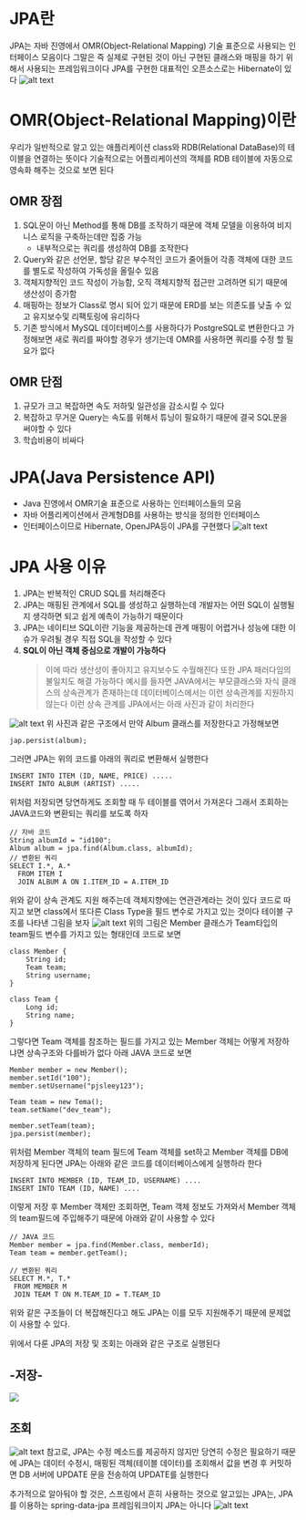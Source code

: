 # JPA란
JPA는 자바 진영에서 OMR(Object-Relational Mapping) 기술 표준으로 사용되는 인터페이스 모음이다
그말은 즉 실제로 구현된 것이 아닌 구현된 클래스와 매핑을 하기 위해서 사용되는 프레임워크이다
JPA를 구현한 대표적인 오픈소스로는 Hibernate이 있다
![alt text](image.png)

# OMR(Object-Relational Mapping)이란
우리가 일반적으로 알고 있는 애플리케이션 class와 RDB(Relational DataBase)의 테이블을 연결하는 뜻이다
기술적으로는 어플리케이션의 객체를 RDB 테이블에 자동으로 영속화 해주는 것으로 보면 된다

## OMR 장점
1. SQL문이 아닌 Method를 통해 DB를 조작하기 때문에 객체 모델을 이용하여 비지니스 로직을 구축하는데만 집중 가능
    - 내부적으로는 쿼리를 생성하여 DB를 조작한다
2. Query와 같은 선언문, 할당 같은 부수적인 코드가 줄어들어 각종 객체에 대한 코드를 별도로 작성하여 가독성을 올릴수 있음
3. 객체지향적인 코드 작성이 가능함, 오직 객체지향적 접근만 고려하면 되기 때문에 생산성이 증가함
4. 매핑하는 정보가 Class로 명시 되어 있기 때문에 ERD를 보는 의존도를 낮출 수 있고 유지보수및 리팩토링에 유리하다
5. 기존 방식에서 MySQL 데이터베이스를 사용하다가 PostgreSQL로 변환한다고 가정해보면 새로 쿼리를 짜야할 경우가 생기는데 OMR를 사용하면 쿼리를 수정 할 필요가 없다

## OMR 단점
1. 규모가 크고 복잡하면 속도 저하및 일관성을 감소시킬 수 있다
2. 복잡하고 무거운 Query는 속도를 위해서 튜닝이 필요하기 때문에 결국 SQL문을 써야할 수 있다
3. 학습비용이 비싸다

# JPA(Java Persistence API)
- Java 진영에서 OMR기술 표준으로 사용하는 인터페이스들의 모음
- 자바 어플리케이션에서 관계형DB를 사용하는 방식을 정의한 인터페이스
- 인터페이스이므로 Hibernate, OpenJPA등이 JPA를 구현했다
![alt text](image-1.png)
# JPA 사용 이유
1. JPA는 반복적인 CRUD SQL를 처리해준다
2. JPA는 매핑된 관계에서 SQL를 생성하고 실행하는데 개발자는 어떤 SQL이 실행될지 생각하면 되고 쉽게 예측이 가능하기 때문이다
3. JPA는 네이티브 SQL이란 기능을 제공하는데 관계 매핑이 어렵거나 성능에 대한 이슈가 우려될 경우 직접 SQL을 작성할 수 있다
4. **SQL이 아닌 객체 중심으로 개발이 가능하다** 
   > 이에 따라 생산성이 좋아지고 유지보수도         수월해진다 또한 JPA 패러다임의 불일치도 해결 가능하다 예시를 들자면 JAVA에서는 부모클래스와 자식 클래스의 상속관계가 존재하는데 데이터베이스에서는 이런 상속관계를 지원하지 않는다
   이런 상속 관계를 JPA에서는 아래 사진과 같이 처리한다

![alt text](image-2.png)
위 사진과 같은 구조에서 만약 Album 클래스를 저장한다고 가정해보면
```
jap.persist(album);
```
그러면 JPA는 위의 코드를 아래의 쿼리로 변환해서 실행한다
```
INSERT INTO ITEM (ID, NAME, PRICE) .....
INSERT INTO ALBUM (ARTIST) .....
```
위처럼 저장되면 당연하게도 조회할 때 두 테이블를 엮어서 가져온다 그래서 조회하는 JAVA코드와 변환되는 쿼리를 보도록 하자
```
// 자바 코드
String albumId = "id100";
Album album = jpa.find(Album.class, albumId);
// 변환된 쿼리
SELECT I.*, A.*
  FROM ITEM I
  JOIN ALBUM A ON I.ITEM_ID = A.ITEM_ID
```
위와 같이 상속 관계도 지원 해주는데 객체지향에는 연관관계라는 것이 있다
코드로 따지고 보면 class에서 또다른 Class Type을 필드 변수로 가지고 있는 것이다
테이블 구조를 나타낸 그림을 보자
![alt text](image-3.png) 
위의 그림은 Member 클래스가 Team타입의 team필드 변수를 가지고 있는 형태인데 코드로 보면
```
class Member { 
    String id;
    Team team;
    String username;
}

class Team {
    Long id;
    String name;
}
```
그렇다면 Team 객체를 참조하는 필드를 가지고 있는 Member 객체는 어떻게 저장하냐면 상속구조와 다를바가 없다 아래 JAVA 코드로 보면
```
Member member = new Member();
member.setId("100");
member.setUsername("pjsleey123");

Team team = new Tema();
team.setName("dev_team");

member.setTeam(team);
jpa.persist(member);
```
위처럼 Member 객체의 team 필드에 Team 객체를 set하고 Member 객체를 DB에 저장하게 된다면 JPA는 아래와 같은 코드를 데이터베이스에게 실행하라 한다
```
INSERT INTO MEMBER (ID, TEAM_ID, USERNAME) ....
INSERT INTO TEAM (ID, NAME) ....
```
이렇게 저장 후  Member 객체만 조회하면, Team 객체 정보도 가져와서 Member 객체의 team필드에 주입해주기 때문에 아래와 같이 사용할 수 있다
```
// JAVA 코드
Member member = jpa.find(Member.class, memberId);
Team team = member.getTeam();

// 변환된 쿼리
SELECT M.*, T.*
 FROM MEMBER M
 JOIN TEAM T ON M.TEAM_ID = T.TEAM_ID 
 ```
 위와 같은 구조들이 더 복잡해진다고 해도 JPA는 이를 모두 지원해주기 때문에 문제없이 사용할 수 있다.
 
 위에서 다룬 JPA의 저장 및 조회는 아래와 같은 구조로 실행된다

## -저장-
![
](image-4.png)
## 조회
![alt text](image-5.png)
참고로, JPA는 수정 메소드를 제공하지 않지만 당연히 수정은 필요하기 때문에 JPA는 데이터 수정시, 매핑된 객체(테이블 데이터)를 조회해서 값을 변경 후 커밋하면 DB 서버에 UPDATE 문을 전송하여 UPDATE를 실행한다

추가적으로 알아둬야 할 것은, 스프링에서 흔히 사용하는 것으로 알고있는 JPA는, JPA를 이용하는 spring-data-jpa 프레임워크이지 JPA는 아니다
![alt text](image-6.png)